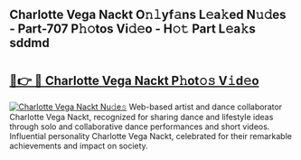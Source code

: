 ## Charlotte Vega Nackt O𝚗𝚕yf𝚊ns L𝚎a𝚔ed N𝚞𝚍es - Part-707 P𝚑𝚘tos Vi𝚍𝚎o - H𝚘𝚝 Part L𝚎a𝚔s sddmd

# <h2><a href="http://kf69j7g.oniu.top/?m=Charlotte+Vega+Nackt">🔗👉 🔴 Charlotte Vega Nackt P𝚑ot𝚘𝚜 V𝚒d𝚎o</a></h2>

[![Charlotte Vega Nackt Nu𝚍e𝚜](https://i.imgur.com/0qMVB7G.gif)](http://kf69j7g.oniu.top/?m=Charlotte+Vega+Nackt)
Web-based artist and dance collaborator Charlotte Vega Nackt, recognized for sharing dance and lifestyle ideas through solo and collaborative dance performances and short videos. Influential personality Charlotte Vega Nackt, celebrated for their remarkable achievements and impact on society.  
